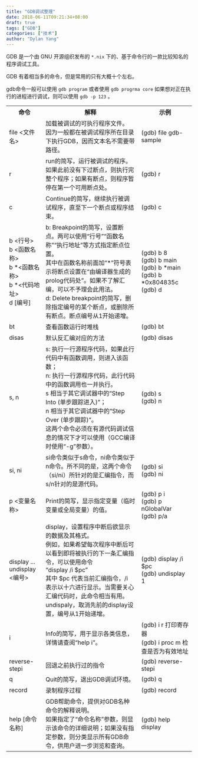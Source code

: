 ```yaml
---
title: "GDB调试整理"
date: 2018-06-11T09:21:34+08:00
draft: true
tags: ["GDB"]
categories: ["技术"]
author: "Dylan Yang"
---
```


GDB 是一个由 GNU 开源组织发布的 `*.nix` 下的、基于命令行的一款比较知名的程序调试工具。

GDB 有着相当多的命令，但是常用的只有大概十个左右。

gdb命令一般可以使用 `gdb program` 或者使用 `gdb progrma core` 如果想对正在执行的进程进行调试，则可以使用 `gdb -p 123` 。

<table>
<tr>
    <th>命令</th>
    <th> 解释</th>
    <th> 示例</th>
</tr>
<tr>
    <td>file <文件名></td>
    <td>加载被调试的可执行程序文件。<br />因为一般都在被调试程序所在目录下执行GDB，因而文本名不需要带路径。</td>
    <td>(gdb) file gdb-sample</td>
</tr>
<tr>
    <td>r</td>
    <td>run的简写，运行被调试的程序。<br />如果此前没有下过断点，则执行完整个程序；如果有断点，则程序暂停在第一个可用断点处。</td>
    <td>(gdb) r</td>
</tr>
<tr>
    <td>c</td>
    <td>Continue的简写，继续执行被调试程序，直至下一个断点或程序结束。</td>
    <td>(gdb) c</td>
</tr>
<tr>
    <td>b &lt;行号&gt;<br />b &lt;函数名称&gt;<br />b *&lt;函数名称&gt;<br />b *&lt;代码地址&gt; <br />d [编号]</td>
    <td>b: Breakpoint的简写，设置断点。两可以使用“行号”“函数名称”“执行地址”等方式指定断点位置。<br />其中在函数名称前面加“*”符号表示将断点设置在“由编译器生成的prolog代码处”。如果不了解汇编，可以不予理会此用法。<br />d: Delete breakpoint的简写，删除指定编号的某个断点，或删除所有断点。断点编号从1开始递增。</td>
    <td>(gdb) b 8<br />(gdb) b main<br />(gdb) b *main<br />(gdb) b *0x804835c<br />(gdb) d</td>
</tr>
<tr>
    <td>bt</td>
    <td>查看函数运行时堆栈</td>
    <td>(gdb) bt</td>
</tr>
<tr>
    <td>disas <functionName></td>
    <td>默认反汇编对应的方法</td>
    <td>(gdb) disas </td>
</tr>
<tr>
    <td>s, n</td>
    <td>s: 执行一行源程序代码，如果此行代码中有函数调用，则进入该函数；<br />n: 执行一行源程序代码，此行代码中的函数调用也一并执行。<br />s 相当于其它调试器中的“Step Into (单步跟踪进入)”；<br />n 相当于其它调试器中的“Step Over (单步跟踪)”。<br />这两个命令必须在有源代码调试信息的情况下才可以使用（GCC编译时使用“-g”参数）。</td>
    <td>(gdb) s<br />(gdb) n</td>
</tr>
<tr>
    <td>si, ni</td>
    <td>si命令类似于s命令，ni命令类似于n命令。所不同的是，这两个命令（si/ni）所针对的是汇编指令，而s/n针对的是源代码。</td>
    <td>(gdb) si<br />(gdb) ni</td>
</tr>
<tr>
    <td>p &lt;变量名称&gt;</td>
    <td>Print的简写，显示指定变量（临时变量或全局变量）的值。</td>
    <td>(gdb) p i<br />(gdb) p nGlobalVar<br />(gdb) p/a</td>
</tr>
<tr>
    <td>display ... <br />undisplay &lt;编号&gt;</td>
    <td>display，设置程序中断后欲显示的数据及其格式。<br />例如，如果希望每次程序中断后可以看到即将被执行的下一条汇编指令，可以使用命令<br />“display /i $pc”<br />其中 $pc 代表当前汇编指令，/i 表示以十六进行显示。当需要关心汇编代码时，此命令相当有用。<br />undispaly，取消先前的display设置，编号从1开始递增。</td>
    <td>(gdb) display /i $pc<br />(gdb) undisplay 1</td>
</tr>
<tr>
    <td>i</td>
    <td>Info的简写，用于显示各类信息，详情请查阅“help i”。</td>
    <td>(gdb) i r 打印寄存器<br />(gdb) i proc m 检查是否为有效地址</td>
</tr>
<tr>
    <td>reverse-stepi</td>
    <td>回退之前执行过的指令</td>
    <td>(gdb) reverse-stepi</td>
</tr>
<tr>
    <td>q</td>
    <td>Quit的简写，退出GDB调试环境。</td>
    <td>(gdb) q</td>
</tr>
<tr>
    <td>record</td>
    <td>录制程序过程</td>
    <td>(gdb) record</td>
</tr>
<tr>
    <td>help [命令名称]</td>
    <td>GDB帮助命令，提供对GDB名种命令的解释说明。<br />如果指定了“命令名称”参数，则显示该命令的详细说明；如果没有指定参数，则分类显示所有GDB命令，供用户进一步浏览和查询。</td>
    <td>(gdb) help display</td>
</tr>
</table>